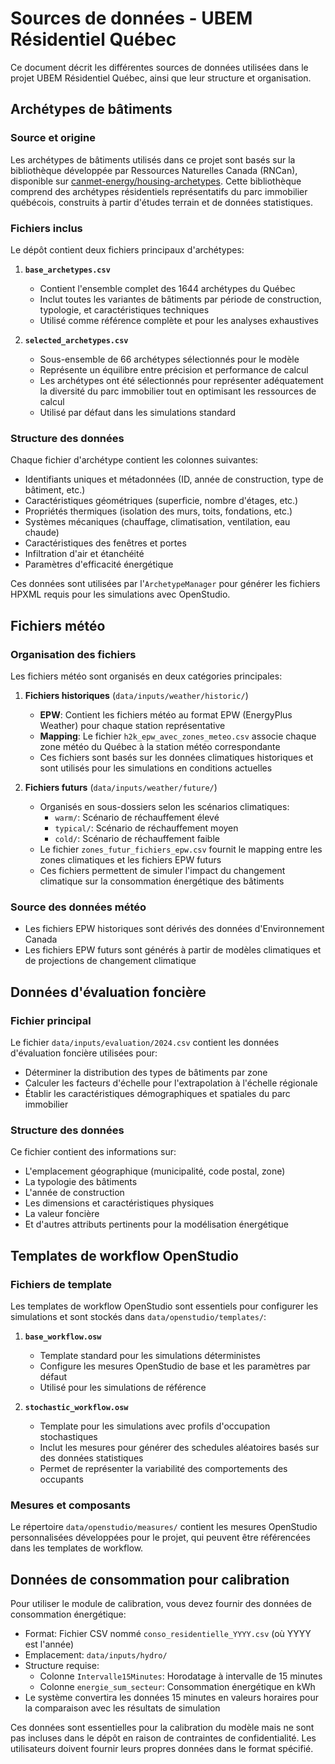 # Sources de données - UBEM Résidentiel Québec

Ce document décrit les différentes sources de données utilisées dans le projet UBEM Résidentiel Québec, ainsi que leur structure et organisation.

## Archétypes de bâtiments

### Source et origine

Les archétypes de bâtiments utilisés dans ce projet sont basés sur la bibliothèque développée par Ressources Naturelles Canada (RNCan), disponible sur [canmet-energy/housing-archetypes](https://github.com/canmet-energy/housing-archetypes). Cette bibliothèque comprend des archétypes résidentiels représentatifs du parc immobilier québécois, construits à partir d'études terrain et de données statistiques.

### Fichiers inclus

Le dépôt contient deux fichiers principaux d'archétypes:

1. **`base_archetypes.csv`**
   - Contient l'ensemble complet des 1644 archétypes du Québec
   - Inclut toutes les variantes de bâtiments par période de construction, typologie, et caractéristiques techniques
   - Utilisé comme référence complète et pour les analyses exhaustives

2. **`selected_archetypes.csv`**
   - Sous-ensemble de 66 archétypes sélectionnés pour le modèle
   - Représente un équilibre entre précision et performance de calcul
   - Les archétypes ont été sélectionnés pour représenter adéquatement la diversité du parc immobilier tout en optimisant les ressources de calcul
   - Utilisé par défaut dans les simulations standard

### Structure des données

Chaque fichier d'archétype contient les colonnes suivantes:
- Identifiants uniques et métadonnées (ID, année de construction, type de bâtiment, etc.)
- Caractéristiques géométriques (superficie, nombre d'étages, etc.)
- Propriétés thermiques (isolation des murs, toits, fondations, etc.)
- Systèmes mécaniques (chauffage, climatisation, ventilation, eau chaude)
- Caractéristiques des fenêtres et portes
- Infiltration d'air et étanchéité
- Paramètres d'efficacité énergétique

Ces données sont utilisées par l'`ArchetypeManager` pour générer les fichiers HPXML requis pour les simulations avec OpenStudio.

## Fichiers météo

### Organisation des fichiers

Les fichiers météo sont organisés en deux catégories principales:

1. **Fichiers historiques** (`data/inputs/weather/historic/`)
   - **EPW**: Contient les fichiers météo au format EPW (EnergyPlus Weather) pour chaque station représentative
   - **Mapping**: Le fichier `h2k_epw_avec_zones_meteo.csv` associe chaque zone météo du Québec à la station météo correspondante
   - Ces fichiers sont basés sur les données climatiques historiques et sont utilisés pour les simulations en conditions actuelles

2. **Fichiers futurs** (`data/inputs/weather/future/`)
   - Organisés en sous-dossiers selon les scénarios climatiques:
     * `warm/`: Scénario de réchauffement élevé
     * `typical/`: Scénario de réchauffement moyen
     * `cold/`: Scénario de réchauffement faible
   - Le fichier `zones_futur_fichiers_epw.csv` fournit le mapping entre les zones climatiques et les fichiers EPW futurs
   - Ces fichiers permettent de simuler l'impact du changement climatique sur la consommation énergétique des bâtiments

### Source des données météo

- Les fichiers EPW historiques sont dérivés des données d'Environnement Canada
- Les fichiers EPW futurs sont générés à partir de modèles climatiques et de projections de changement climatique

## Données d'évaluation foncière

### Fichier principal

Le fichier `data/inputs/evaluation/2024.csv` contient les données d'évaluation foncière utilisées pour:
- Déterminer la distribution des types de bâtiments par zone
- Calculer les facteurs d'échelle pour l'extrapolation à l'échelle régionale
- Établir les caractéristiques démographiques et spatiales du parc immobilier

### Structure des données

Ce fichier contient des informations sur:
- L'emplacement géographique (municipalité, code postal, zone)
- La typologie des bâtiments
- L'année de construction
- Les dimensions et caractéristiques physiques
- La valeur foncière
- Et d'autres attributs pertinents pour la modélisation énergétique

## Templates de workflow OpenStudio

### Fichiers de template

Les templates de workflow OpenStudio sont essentiels pour configurer les simulations et sont stockés dans `data/openstudio/templates/`:

1. **`base_workflow.osw`**
   - Template standard pour les simulations déterministes
   - Configure les mesures OpenStudio de base et les paramètres par défaut
   - Utilisé pour les simulations de référence

2. **`stochastic_workflow.osw`**
   - Template pour les simulations avec profils d'occupation stochastiques
   - Inclut les mesures pour générer des schedules aléatoires basés sur des données statistiques
   - Permet de représenter la variabilité des comportements des occupants

### Mesures et composants

Le répertoire `data/openstudio/measures/` contient les mesures OpenStudio personnalisées développées pour le projet, qui peuvent être référencées dans les templates de workflow.

## Données de consommation pour calibration

Pour utiliser le module de calibration, vous devez fournir des données de consommation énergétique:

- Format: Fichier CSV nommé `conso_residentielle_YYYY.csv` (où YYYY est l'année)
- Emplacement: `data/inputs/hydro/`
- Structure requise:
  * Colonne `Intervalle15Minutes`: Horodatage à intervalle de 15 minutes
  * Colonne `energie_sum_secteur`: Consommation énergétique en kWh
- Le système convertira les données 15 minutes en valeurs horaires pour la comparaison avec les résultats de simulation

Ces données sont essentielles pour la calibration du modèle mais ne sont pas incluses dans le dépôt en raison de contraintes de confidentialité. Les utilisateurs doivent fournir leurs propres données dans le format spécifié. 